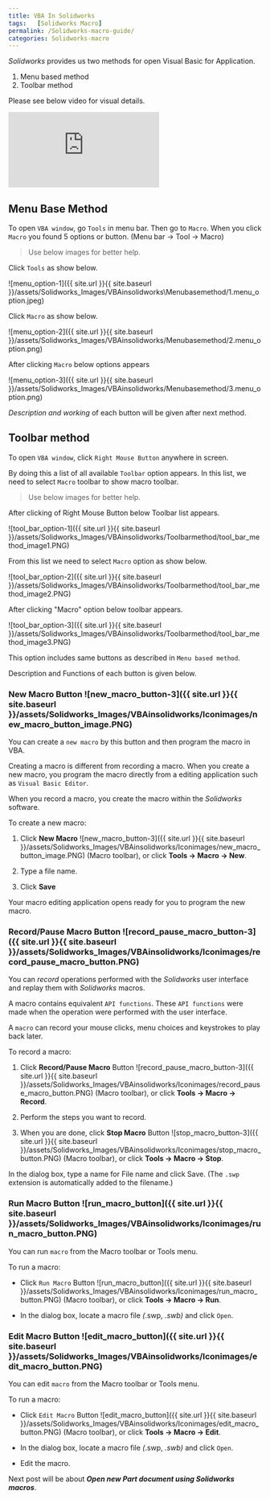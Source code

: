 ```yaml
---
title: VBA In Solidworks
tags:   [Solidworks Macro]
permalink: /Solidworks-macro-guide/
categories: Solidworks-macro
---
```


*Solidworks* provides us two methods for open Visual Basic for Application.

1. Menu based method
2. Toolbar method

Please see below video for visual details.

<iframe class="w3-panel w3-mobile" src="https://www.youtube.com/embed/7RAl7sTv3bA" frameborder="0" allowfullscreen></iframe>

## Menu Base Method

To open `VBA window`, go `Tools` in menu bar. Then go to `Macro`. When you click `Macro` you found 5 options or button. (Menu bar -> Tool -> Macro)

> Use below images for better help.

Click `Tools` as show below.

![menu_option-1]({{ site.url }}{{ site.baseurl }}/assets/Solidworks_Images/VBAinsolidworks\Menubasemethod/1.menu_option.jpeg)

Click `Macro` as show below.

![menu_option-2]({{ site.url }}{{ site.baseurl }}/assets/Solidworks_Images/VBAinsolidworks/Menubasemethod/2.menu_option.png)

After clicking `Macro` below options appears

![menu_option-3]({{ site.url }}{{ site.baseurl }}/assets/Solidworks_Images/VBAinsolidworks/Menubasemethod/3.menu_option.png)

*Description and working* of each button will be given after next method.

## Toolbar method

To open `VBA window`, click `Right Mouse Button` anywhere in screen. 

By doing this a list of all available `Toolbar` option appears. In this list, we need to select `Macro` toolbar to show macro toolbar.

> Use below images for better help.

After clicking of Right Mouse Button below Toolbar list appears.

![tool_bar_option-1]({{ site.url }}{{ site.baseurl }}/assets/Solidworks_Images/VBAinsolidworks/Toolbarmethod/tool_bar_method_image1.PNG)

From this list we need to select `Macro` option as show below.

![tool_bar_option-2]({{ site.url }}{{ site.baseurl }}/assets/Solidworks_Images/VBAinsolidworks/Toolbarmethod/tool_bar_method_image2.PNG)

After clicking "Macro" option below toolbar appears.

![tool_bar_option-3]({{ site.url }}{{ site.baseurl }}/assets/Solidworks_Images/VBAinsolidworks/Toolbarmethod/tool_bar_method_image3.PNG)

This option includes same buttons as described in `Menu based method`.

Description and Functions of each button is given below.

### New Macro Button ![new_macro_button-3]({{ site.url }}{{ site.baseurl }}/assets/Solidworks_Images/VBAinsolidworks/Iconimages/new_macro_button_image.PNG)

You can create a `new macro` by this button and then program the macro in VBA.

Creating a macro is different from recording a macro. When you create a new macro, you program the macro directly from a editing application such as `Visual Basic Editor`. 

When you record a macro, you create the macro within the *Solidworks* software.

To create a new macro:

1. Click **New Macro** ![new_macro_button-3]({{ site.url }}{{ site.baseurl }}/assets/Solidworks_Images/VBAinsolidworks/Iconimages/new_macro_button_image.PNG) (Macro toolbar), or click **Tools -> Macro -> New**.

2. Type a file name.

3. Click **Save**

Your macro editing application opens ready for you to program the new macro.

### Record/Pause Macro Button ![record_pause_macro_button-3]({{ site.url }}{{ site.baseurl }}/assets/Solidworks_Images/VBAinsolidworks/Iconimages/record_pause_macro_button.PNG)

You can *record* operations performed with the *Solidworks* user interface and replay them with *Solidworks* macros. 

A macro contains equivalent `API functions`. These `API functions` were made when the operation were performed with the user interface.

A `macro` can record your mouse clicks, menu choices and keystrokes to play back later.

To record a macro:

1. Click **Record/Pause Macro** Button ![record_pause_macro_button-3]({{ site.url }}{{ site.baseurl }}/assets/Solidworks_Images/VBAinsolidworks/Iconimages/record_pause_macro_button.PNG) (Macro toolbar), or click **Tools -> Macro -> Record**.

2. Perform the steps you want to record.

3. When you are done, click **Stop Macro** Button ![stop_macro_button-3]({{ site.url }}{{ site.baseurl }}/assets/Solidworks_Images/VBAinsolidworks/Iconimages/stop_macro_button.PNG) (Macro toolbar), or click **Tools -> Macro -> Stop**.

In the dialog box, type a name for File name and click Save. (The `.swp` extension is automatically added to the filename.)

### Run Macro Button ![run_macro_button]({{ site.url }}{{ site.baseurl }}/assets/Solidworks_Images/VBAinsolidworks/Iconimages/run_macro_button.PNG)

You can run `macro` from the Macro toolbar or Tools menu.

To run a macro:

* Click `Run Macro` Button ![run_macro_button]({{ site.url }}{{ site.baseurl }}/assets/Solidworks_Images/VBAinsolidworks/Iconimages/run_macro_button.PNG) (Macro toolbar), or click **Tools -> Macro -> Run**.

* In the dialog box, locate a macro file *(*.swp, *.swb)* and click `Open`.

### Edit Macro Button ![edit_macro_button]({{ site.url }}{{ site.baseurl }}/assets/Solidworks_Images/VBAinsolidworks/Iconimages/edit_macro_button.PNG)

You can edit `macro` from the Macro toolbar or Tools menu.

To run a macro:

* Click `Edit Macro` Button ![edit_macro_button]({{ site.url }}{{ site.baseurl }}/assets/Solidworks_Images/VBAinsolidworks/Iconimages/edit_macro_button.PNG) (Macro toolbar), or click **Tools -> Macro -> Edit**.

* In the dialog box, locate a macro file *(*.swp, *.swb)* and click `Open`.

* Edit the macro.

Next post will be about ***Open new Part document using Solidworks macros***.
